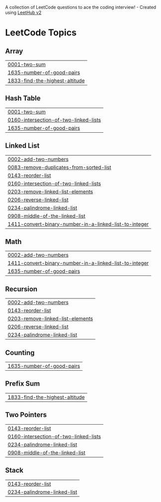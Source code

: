 A collection of LeetCode questions to ace the coding interview! - Created using [LeetHub v2](https://github.com/arunbhardwaj/LeetHub-2.0)
<!---LeetCode Topics Start-->
# LeetCode Topics
## Array
|  |
| ------- |
| [0001-two-sum](https://github.com/raghav-0650/DSA-Leetcode/tree/master/0001-two-sum) |
| [1635-number-of-good-pairs](https://github.com/raghav-0650/DSA-Leetcode/tree/master/1635-number-of-good-pairs) |
| [1833-find-the-highest-altitude](https://github.com/raghav-0650/DSA-Leetcode/tree/master/1833-find-the-highest-altitude) |
## Hash Table
|  |
| ------- |
| [0001-two-sum](https://github.com/raghav-0650/DSA-Leetcode/tree/master/0001-two-sum) |
| [0160-intersection-of-two-linked-lists](https://github.com/raghav-0650/DSA-Leetcode/tree/master/0160-intersection-of-two-linked-lists) |
| [1635-number-of-good-pairs](https://github.com/raghav-0650/DSA-Leetcode/tree/master/1635-number-of-good-pairs) |
## Linked List
|  |
| ------- |
| [0002-add-two-numbers](https://github.com/raghav-0650/DSA-Leetcode/tree/master/0002-add-two-numbers) |
| [0083-remove-duplicates-from-sorted-list](https://github.com/raghav-0650/DSA-Leetcode/tree/master/0083-remove-duplicates-from-sorted-list) |
| [0143-reorder-list](https://github.com/raghav-0650/DSA-Leetcode/tree/master/0143-reorder-list) |
| [0160-intersection-of-two-linked-lists](https://github.com/raghav-0650/DSA-Leetcode/tree/master/0160-intersection-of-two-linked-lists) |
| [0203-remove-linked-list-elements](https://github.com/raghav-0650/DSA-Leetcode/tree/master/0203-remove-linked-list-elements) |
| [0206-reverse-linked-list](https://github.com/raghav-0650/DSA-Leetcode/tree/master/0206-reverse-linked-list) |
| [0234-palindrome-linked-list](https://github.com/raghav-0650/DSA-Leetcode/tree/master/0234-palindrome-linked-list) |
| [0908-middle-of-the-linked-list](https://github.com/raghav-0650/DSA-Leetcode/tree/master/0908-middle-of-the-linked-list) |
| [1411-convert-binary-number-in-a-linked-list-to-integer](https://github.com/raghav-0650/DSA-Leetcode/tree/master/1411-convert-binary-number-in-a-linked-list-to-integer) |
## Math
|  |
| ------- |
| [0002-add-two-numbers](https://github.com/raghav-0650/DSA-Leetcode/tree/master/0002-add-two-numbers) |
| [1411-convert-binary-number-in-a-linked-list-to-integer](https://github.com/raghav-0650/DSA-Leetcode/tree/master/1411-convert-binary-number-in-a-linked-list-to-integer) |
| [1635-number-of-good-pairs](https://github.com/raghav-0650/DSA-Leetcode/tree/master/1635-number-of-good-pairs) |
## Recursion
|  |
| ------- |
| [0002-add-two-numbers](https://github.com/raghav-0650/DSA-Leetcode/tree/master/0002-add-two-numbers) |
| [0143-reorder-list](https://github.com/raghav-0650/DSA-Leetcode/tree/master/0143-reorder-list) |
| [0203-remove-linked-list-elements](https://github.com/raghav-0650/DSA-Leetcode/tree/master/0203-remove-linked-list-elements) |
| [0206-reverse-linked-list](https://github.com/raghav-0650/DSA-Leetcode/tree/master/0206-reverse-linked-list) |
| [0234-palindrome-linked-list](https://github.com/raghav-0650/DSA-Leetcode/tree/master/0234-palindrome-linked-list) |
## Counting
|  |
| ------- |
| [1635-number-of-good-pairs](https://github.com/raghav-0650/DSA-Leetcode/tree/master/1635-number-of-good-pairs) |
## Prefix Sum
|  |
| ------- |
| [1833-find-the-highest-altitude](https://github.com/raghav-0650/DSA-Leetcode/tree/master/1833-find-the-highest-altitude) |
## Two Pointers
|  |
| ------- |
| [0143-reorder-list](https://github.com/raghav-0650/DSA-Leetcode/tree/master/0143-reorder-list) |
| [0160-intersection-of-two-linked-lists](https://github.com/raghav-0650/DSA-Leetcode/tree/master/0160-intersection-of-two-linked-lists) |
| [0234-palindrome-linked-list](https://github.com/raghav-0650/DSA-Leetcode/tree/master/0234-palindrome-linked-list) |
| [0908-middle-of-the-linked-list](https://github.com/raghav-0650/DSA-Leetcode/tree/master/0908-middle-of-the-linked-list) |
## Stack
|  |
| ------- |
| [0143-reorder-list](https://github.com/raghav-0650/DSA-Leetcode/tree/master/0143-reorder-list) |
| [0234-palindrome-linked-list](https://github.com/raghav-0650/DSA-Leetcode/tree/master/0234-palindrome-linked-list) |
<!---LeetCode Topics End-->